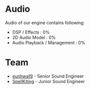 # Audio
Audio of our engine contains following:
* DSP / Effects : 0%
* 2D Audio Model : 0%
* Audio Playback / Management : 0%

# Team
* [eunhwa19](https://github.com/eunhwa19) - Senior Sound Engineer
* [SpellKiting](https://github.com/SpellKiting) - Junior Sound Engineer
